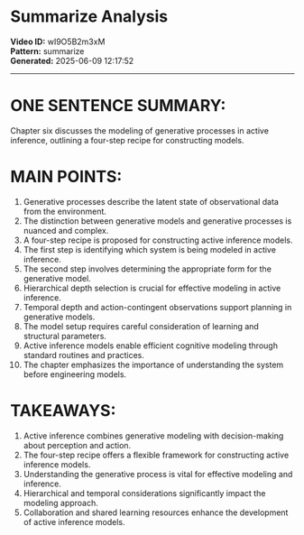 # Summarize Analysis

**Video ID:** wI9O5B2m3xM  
**Pattern:** summarize  
**Generated:** 2025-06-09 12:17:52  

---

# ONE SENTENCE SUMMARY:
Chapter six discusses the modeling of generative processes in active inference, outlining a four-step recipe for constructing models.

# MAIN POINTS:
1. Generative processes describe the latent state of observational data from the environment.
2. The distinction between generative models and generative processes is nuanced and complex.
3. A four-step recipe is proposed for constructing active inference models.
4. The first step is identifying which system is being modeled in active inference.
5. The second step involves determining the appropriate form for the generative model.
6. Hierarchical depth selection is crucial for effective modeling in active inference.
7. Temporal depth and action-contingent observations support planning in generative models.
8. The model setup requires careful consideration of learning and structural parameters.
9. Active inference models enable efficient cognitive modeling through standard routines and practices.
10. The chapter emphasizes the importance of understanding the system before engineering models.

# TAKEAWAYS:
1. Active inference combines generative modeling with decision-making about perception and action.
2. The four-step recipe offers a flexible framework for constructing active inference models.
3. Understanding the generative process is vital for effective modeling and inference.
4. Hierarchical and temporal considerations significantly impact the modeling approach.
5. Collaboration and shared learning resources enhance the development of active inference models.